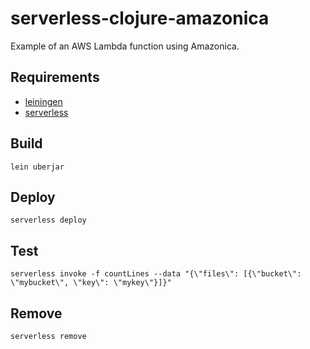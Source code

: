 # serverless-clojure-amazonica

Example of an AWS Lambda function using Amazonica.

## Requirements

* [leiningen](leiningen.org)
* [serverless](serverless.com)

## Build

    lein uberjar

## Deploy

    serverless deploy

## Test

    serverless invoke -f countLines --data "{\"files\": [{\"bucket\": \"mybucket\", \"key\": \"mykey\"}]}"

## Remove

    serverless remove
